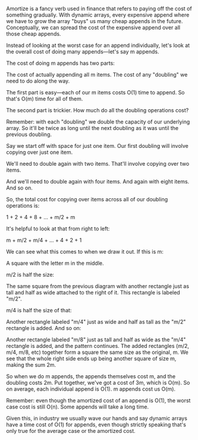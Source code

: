 Amortize is a fancy verb used in finance that refers to paying off the cost of something gradually. 
With dynamic arrays, every expensive append where we have to grow the array "buys" us many cheap 
appends in the future. Conceptually, we can spread the cost of the expensive append over all those 
cheap appends.

Instead of looking at the worst case for an append individually, let's look at the overall cost of 
doing many appends—let's say m appends.

The cost of doing m appends has two parts:

The cost of actually appending all m items.
The cost of any "doubling" we need to do along the way.

The first part is easy—each of our m items costs O(1) time to append. So that's O(m) time for all 
of them.

The second part is trickier. How much do all the doubling operations cost?

Remember: with each "doubling" we double the capacity of our underlying array. So it'll be twice as 
long until the next doubling as it was until the previous doubling.

Say we start off with space for just one item. Our first doubling will involve copying over just one 
item.

We'll need to double again with two items. That'll involve copying over two items.

And we'll need to double again with four items. And again with eight items. And so on.

So, the total cost for copying over items across all of our doubling operations is:

1 + 2 + 4 + 8 + ... + m/2 + m

It's helpful to look at that from right to left:

m + m/2 + m/4 + ... + 4 + 2 + 1

We can see what this comes to when we draw it out. If this is m:

A square with the letter m in the middle.

m/2 is half the size:

The same square from the previous diagram with another rectangle just as tall and half as wide 
attached to the right of it. This rectangle is labeled "m/2".

m/4 is half the size of that:

Another rectangle labeled "m/4" just as wide and half as tall as the "m/2" rectangle is added.
And so on:

Another rectangle labeled "m/8" just as tall and half as wide as the "m/4" rectangle is added, and the pattern continues. The added rectangles (m/2, m/4, m/8, etc) together form a square the same size as the original, m.
We see that the whole right side ends up being another square of size m, making the sum 2m.

So when we do m appends, the appends themselves cost m, and the doubling costs 2m. Put together, 
we've got a cost of 3m, which is O(m). So on average, each individual append is O(1). m appends cost 
us O(m).

Remember: even though the amortized cost of an append is O(1), the worst case cost is still O(n). 
Some appends will take a long time.

Given this, in industry we usually wave our hands and say dynamic arrays have a time cost of O(1) for 
appends, even though strictly speaking that's only true for the average case or the amortized cost.

